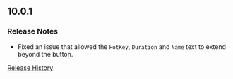 ## 10.0.1

### Release Notes

- Fixed an issue that allowed the `HotKey`, `Duration` and `Name` text to extend beyond the button.

[Release History](https://github.com/SFX-WoW/Masque_LiteStep/wiki/History)
